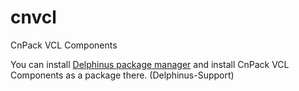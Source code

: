 # cnvcl
CnPack VCL Components

You can install [Delphinus package manager](https://github.com/Memnarch/Delphinus/wiki/Installing-Delphinus) and install CnPack VCL Components as a package there. (Delphinus-Support)
